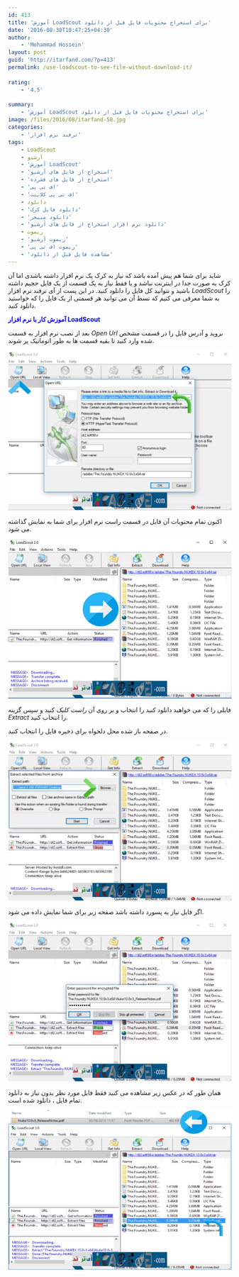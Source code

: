 ```yaml
---
id: 413
title: 'آموزش LoadScout برای استخراج محتویات فایل قبل از دانلود'
date: '2016-08-30T10:47:25+04:30'
author:
    - 'Mohammad Hossein'
layout: post
guid: 'http://itarfand.com/?p=413'
permalink: /use-loadscout-to-see-file-without-download-it/

rating:
    - '4.5'

summary:
    - 'آموزش LoadScout برای استخراج محتویات فایل قبل از دانلود'
image: /files/2016/08/itarfand-58.jpg
categories:
    - 'ترفند نرم افزار'
tags:
    - LoadScout
    - آرشیو
    - 'آموزش LoadScout'
    - 'استخراج از فایل های آرشیو'
    - 'استخراج از فایل های فشرده'
    - 'اف تی پی'
    - 'اف تی پی کلاینت'
    - دانلود
    - 'دانلود فایل کرک'
    - 'دانلود منیجر'
    - 'دانلود نرم افزار استخراج از فایل های آرشیو'
    - ریموت
    - 'ریموت آرشیو'
    - 'ریموت اف تی پی'
    - 'مشاهده فایل قبل از دانلود'
---
```


شاید برای شما هم پیش آمده باشد که نیاز به کرک یک نرم افزار داشته باشدی اما آن کرک به صورت جدا در اینترنت نباشد و یا فقط نیاز به یک قسمت از یک فایل حجیم داشته باشید و نتوانید کل فایل را دانلود کنید. در این پست از آی ترفند نرم افزار *LoadScout* را به شما معرفی می کنیم که تسط آن می توانید هر قسمتی از یک فایل را که خواستید دانلود کنید.

<span style="color: #0000ff;">**آموزش کار با نرم افزار LoadScout**</span>

بعد از نصب نرم افزار به قسمت *Open Url* بروید و آدرس فایل را در قسمت مشخص شده وارد کنید تا بقیه قسمت ها به طور اتوماتیک پر شوند.

![itarfand- (53](/files/2016/08/itarfand-53.jpg)

اکنون تمام محتویات آن فایل در قسمت راست نرم افزار برای شما به نمایش گذاشته می شود.

![itarfand- (54)](/files/2016/08/itarfand-54.jpg)

فایلی را که می خواهید دانلود کنید را انتخاب و بر روی آن *راست کلیک* کنید و سپس گزینه *Extract* را انتخاب کنید.

در صفحه باز شده محل دلخواه برای ذخیره فایل را انتخاب کنید.

![itarfand- (55)](/files/2016/08/itarfand-55.jpg)

اگر فایل نیاز به پسورد داشته باشد صفحه زیر برای شما نمایش داده می شود.

![itarfand- (56)](/files/2016/08/itarfand-56.jpg)

همان طور که در عکس زیر مشاهده می کنید فقط فایل مورد نظر بدون نیاز به دانلود تمام فایل ، دانلود شده است.

![itarfand- (57)](/files/2016/08/itarfand-57.jpg)